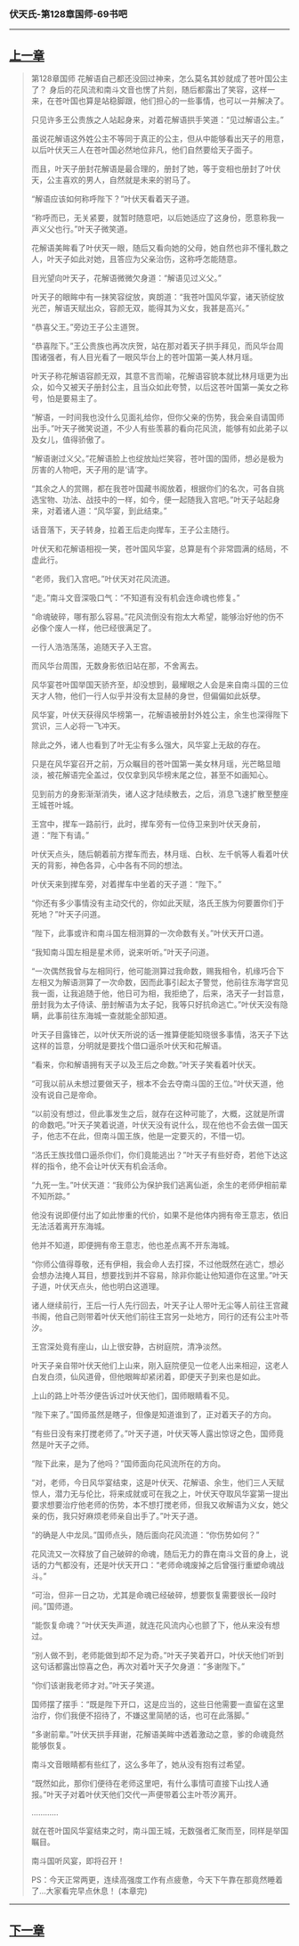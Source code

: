 ### 伏天氏-第128章国师-69书吧

--------
[上一章](./94863fbb008d9ce72fe0b9ca0825917b.md)
--------


>
>
>
>第128章国师
>花解语自己都还没回过神来，怎么莫名其妙就成了苍叶国公主了？
>身后的花风流和南斗文音也愣了片刻，随后都露出了笑容，这样一来，在苍叶国也算是站稳脚跟，他们担心的一些事情，也可以一并解决了。
>
>只见许多王公贵族之人站起身来，对着花解语拱手笑道：“见过解语公主。”
>
>虽说花解语这外姓公主不等同于真正的公主，但从中能够看出天子的用意，以后叶伏天三人在苍叶国必然地位非凡，他们自然要给天子面子。
>
>而且，叶天子册封花解语是最合理的，册封了她，等于变相也册封了叶伏天，公主喜欢的男人，自然就是未来的驸马了。
>
>“解语应该如何称呼陛下？”叶伏天看着天子道。
>
>“称呼而已，无关紧要，就暂时随意吧，以后她适应了这身份，愿意称我一声义父也行。”叶天子微笑道。
>
>花解语美眸看了叶伏天一眼，随后又看向她的父母，她自然也非不懂礼数之人，叶天子如此对她，且答应为父亲治伤，这称呼怎能随意。
>
>目光望向叶天子，花解语微微欠身道：“解语见过义父。”
>
>叶天子的眼眸中有一抹笑容绽放，爽朗道：“我苍叶国风华宴，诸天骄绽放光芒，解语天赋出众，容颜无双，能得其为义女，我甚是高兴。”
>
>“恭喜父王。”旁边王子公主道贺。
>
>“恭喜陛下。”王公贵族也再次庆贺，站在那对着天子拱手拜见，而风华台周围诸强者，有人目光看了一眼风华台上的苍叶国第一美人林月瑶。
>
>叶天子称花解语容颜无双，其意不言而喻，花解语容貌本就比林月瑶更为出众，如今又被天子册封公主，且当众如此夸赞，以后这苍叶国第一美女之称号，怕是要易主了。
>
>“解语，一时间我也没什么见面礼给你，但你父亲的伤势，我会亲自请国师出手。”叶天子微笑说道，不少人有些羡慕的看向花风流，能够有如此弟子以及女儿，值得骄傲了。
>
>“解语谢过义父。”花解语脸上也绽放灿烂笑容，苍叶国的国师，想必是极为厉害的人物吧，天子用的是‘请’字。
>
>“其余之人的赏赐，都在我苍叶国藏书阁放着，根据你们的名次，可各自挑选宝物、功法、战技中的一样，如今，便一起随我入宫吧。”叶天子站起身来，对着诸人道：“风华宴，到此结束。”
>
>话音落下，天子转身，拉着王后走向撵车，王子公主随行。
>
>叶伏天和花解语相视一笑，苍叶国风华宴，总算是有个非常圆满的结局，不虚此行。
>
>“老师，我们入宫吧。”叶伏天对花风流道。
>
>“走。”南斗文音深吸口气：“不知道有没有机会连命魂也修复。”
>
>“命魂破碎，哪有那么容易。”花风流倒没有抱太大希望，能够治好他的伤不必像个废人一样，他已经很满足了。
>
>一行人浩浩荡荡，追随天子入王宫。
>
>而风华台周围，无数身影依旧站在那，不舍离去。
>
>风华宴苍叶国举国天骄齐至，却没想到，最耀眼之人会是来自南斗国的三位天才人物，他们一行人似乎并没有太显赫的身世，但偏偏如此妖孽。
>
>风华宴，叶伏天获得风华榜第一，花解语被册封外姓公主，余生也深得陛下赏识，三人必将一飞冲天。
>
>除此之外，诸人也看到了叶无尘有多么强大，风华宴上无敌的存在。
>
>只是在风华宴召开之前，万众瞩目的苍叶国第一美女林月瑶，光芒略显暗淡，被花解语完全盖过，仅仅拿到风华榜末尾之位，甚至不如画知心。
>
>见到前方的身影渐渐消失，诸人这才陆续散去，之后，消息飞速扩散至整座王城苍叶城。
>
>王宫中，撵车一路前行，此时，撵车旁有一位侍卫来到叶伏天身前，道：“陛下有请。”
>
>叶伏天点头，随后朝着前方撵车而去，林月瑶、白秋、左千帆等人看着叶伏天的背影，神色各异，心中各有不同的想法。
>
>叶伏天来到撵车旁，对着撵车中坐着的天子道：“陛下。”
>
>“你还有多少事情没有主动交代的，你如此天赋，洛氏王族为何要置你们于死地？”叶天子问道。
>
>“陛下，此事或许和南斗国左相测算的一次命数有关。”叶伏天开口道。
>
>“我知南斗国左相是星术师，说来听听。”叶天子问道。
>
>“一次偶然我曾与左相同行，他可能测算过我命数，赐我相令，机缘巧合下左相又为解语测算了一次命数，因而此事引起太子警觉，他前往东海学宫见我一面，让我追随于他，他日可为相，我拒绝了，后来，洛天子一封旨意，册封我为太子侍读、册封解语为太子妃，我等只好抗命逃亡。”叶伏天没有隐瞒，此事前往东海城一查就能全部知道。
>
>叶天子目露锋芒，以叶伏天所说的话一推算便能知晓很多事情，洛天子下达这样的旨意，分明就是要找个借口逼杀叶伏天和花解语。
>
>“看来，你和解语拥有天子以及王后之命数。”叶天子笑看着叶伏天。
>
>“可我以前从未想过要做天子，根本不会去夺南斗国的王位。”叶伏天道，他没有说自己是帝命。
>
>“以前没有想过，但此事发生之后，就存在这种可能了，大概，这就是所谓的命数吧。”叶天子笑着说道，叶伏天没有说什么，现在他也不会去做一国天子，他志不在此，但南斗国王族，他是一定要灭的，不惜一切。
>
>“洛氏王族找借口逼杀你们，你们竟能逃出？”叶天子有些好奇，若他下达这样的指令，绝不会让叶伏天有机会活命。
>
>“九死一生。”叶伏天道：“我师公为保护我们逃离仙逝，余生的老师伊相前辈不知所踪。”
>
>他没有说即便付出了如此惨重的代价，如果不是他体内拥有帝王意志，依旧无法活着离开东海城。
>
>他并不知道，即便拥有帝王意志，他也差点离不开东海城。
>
>“你师公值得尊敬，还有伊相，我会命人去打探，不过他既然在逃亡，想必会想办法掩人耳目，想要找到并不容易，除非你能让他知道你在这里。”叶天子道，叶伏天点头，他也明白这道理。
>
>诸人继续前行，王后一行人先行回去，叶天子让人带叶无尘等人前往王宫藏书阁，他自己则带着叶伏天他们前往王宫另一处地方，同行的还有公主叶苓汐。
>
>王宫深处竟有座山，山上很安静，古树庭院，清净淡然。
>
>叶天子亲自带叶伏天他们上山来，刚入庭院便见一位老人出来相迎，这老人白发白须，仙风道骨，但他眼眸却紧闭着，即便天子到来也是如此。
>
>上山的路上叶苓汐便告诉过叶伏天他们，国师眼睛看不见。
>
>“陛下来了。”国师虽然是瞎子，但像是知道谁到了，正对着天子的方向。
>
>“有些日没有来打搅老师了。”叶天子道，叶伏天等人露出惊讶之色，国师竟然是叶天子之师。
>
>“陛下此来，是为了他吗？”国师面向花风流所在的方向。
>
>“对，老师，今日风华宴结束，这是叶伏天、花解语、余生，他们三人天赋惊人，潜力无与伦比，将来成就或可在我之上，叶伏天夺取风华宴第一提出要求想要治疗他老师的伤势，本不想打搅老师，但我又收解语为义女，她父亲的伤，我只好麻烦老师亲自出手了。”叶天子道。
>
>“的确是人中龙凤。”国师点头，随后面向花风流道：“你伤势如何？”
>
>花风流又一次释放了自己破碎的命魂，随后无力的靠在南斗文音的身上，说话的力气都没有，还是叶伏天开口：“老师命魂废掉之后曾强行重塑命魂战斗。”
>
>“可治，但非一日之功，尤其是命魂已经破碎，想要恢复需要很长一段时间。”国师道。
>
>“能恢复命魂？”叶伏天失声道，就连花风流内心也颤了下，他从来没有想过。
>
>“别人做不到，老师能做到却不足为奇。”叶天子笑着开口，叶伏天他们听到这句话都露出惊喜之色，再次对着叶天子欠身道：“多谢陛下。”
>
>“你们该谢我老师才对。”叶天子笑道。
>
>国师摆了摆手：“既是陛下开口，这是应当的，这些日他需要一直留在这里治疗，你们我便不招待了，不嫌这里简陋的话，也可在此落脚。”
>
>“多谢前辈。”叶伏天拱手拜谢，花解语美眸中透着激动之意，爹的命魂竟然能够恢复。
>
>南斗文音眼睛都有些红了，这么多年了，她从没有抱有过希望。
>
>“既然如此，那你们便待在老师这里吧，有什么事情可直接下山找人通报。”叶天子对着叶伏天他们交代一声便带着公主叶苓汐离开。
>
>…………
>
>就在苍叶国风华宴结束之时，南斗国王城，无数强者汇聚而至，同样是举国瞩目。
>
>南斗国听风宴，即将召开！
>
>PS：今天正常两更，连续高强度工作有点疲惫，今天下午靠在那竟然睡着了…大家看完早点休息！
>(本章完)
>
>

--------
[下一章](./9b8cc75a9043abe8ab520069b32f1914.md)
--------
